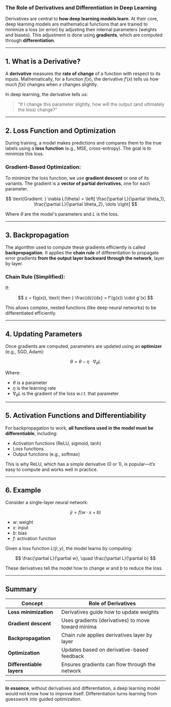 ### **The Role of Derivatives and Differentiation in Deep Learning**

Derivatives are central to **how deep learning models learn**. At their core, deep learning 
models are mathematical functions that are trained to minimize a loss (or error) by 
adjusting their internal parameters (weights and biases). This adjustment is done 
using **gradients**, which are computed through **differentiation**.

---

## **1. What is a Derivative?**

A **derivative** measures the **rate of change** of a function with respect to its inputs. Mathematically, for a function $f(x)$, the derivative $f'(x)$ tells us how much $f(x)$ changes when $x$ changes slightly.

In deep learning, the derivative tells us:

> “If I change this parameter slightly, how will the output (and ultimately the loss) change?”

---

##  **2. Loss Function and Optimization**

During training, a model makes predictions and compares them to the true labels using a **loss function** (e.g., MSE, cross-entropy). The goal is to minimize this loss.

### Gradient-Based Optimization:

To minimize the loss function, we use **gradient descent** or one of its variants. The gradient is a **vector of partial derivatives**, one for each parameter.

$$
\text{Gradient: } \nabla L(\theta) = \left[ \frac{\partial L}{\partial \theta_1}, \frac{\partial L}{\partial \theta_2}, \dots \right]
$$

Where $\theta$ are the model's parameters and $L$ is the loss.

---

## **3. Backpropagation**

The algorithm used to compute these gradients efficiently is called **backpropagation**. It applies the **chain rule** of differentiation to propagate error gradients **from the output layer backward through the network**, layer by layer.

### Chain Rule (Simplified):

If:

$$
z = f(g(x)), \text{ then } \frac{dz}{dx} = f'(g(x)) \cdot g'(x)
$$

This allows complex, nested functions (like deep neural networks) to be differentiated efficiently.

---

## **4. Updating Parameters**

Once gradients are computed, parameters are updated using an **optimizer** (e.g., SGD, Adam):

$$
\theta = \theta - \eta \cdot \nabla_\theta L
$$

Where:

* $`\theta`$ is a parameter
* $`\eta`$ is the learning rate
* $`\nabla_\theta L`$ is the gradient of the loss w\.r.t. that parameter

---

##  **5. Activation Functions and Differentiability**

For backpropagation to work, **all functions used in the model must be differentiable**, including:

* Activation functions (ReLU, sigmoid, tanh)
* Loss functions
* Output functions (e.g., softmax)

This is why ReLU, which has a simple derivative (0 or 1), is popular—it’s easy to compute and works well in practice.

---

##  **6. Example**

Consider a single-layer neural network:

$$
\hat{y} = f(w \cdot x + b)
$$

* $`w`$: weight
* $`x`$: input
* $`b`$: bias
* $`f`$: activation function

Given a loss function $`L(\hat{y}, y)`$, the model learns by computing:

$$
\frac{\partial L}{\partial w}, \quad \frac{\partial L}{\partial b}
$$

These derivatives tell the model how to change $`w`$ and $`b`$ to reduce the loss.

---

##  **Summary**

| Concept                   | Role of Derivatives                                |
| ------------------------- | -------------------------------------------------- |
| **Loss minimization**     | Derivatives guide how to update weights            |
| **Gradient descent**      | Uses gradients (derivatives) to move toward minima |
| **Backpropagation**       | Chain rule applies derivatives layer by layer      |
| **Optimization**          | Updates based on derivative-based feedback         |
| **Differentiable layers** | Ensures gradients can flow through the network     |

---

**In essence**, without derivatives and differentiation, a deep learning model would not know how 
to improve itself. Differentiation turns learning from guesswork into guided optimization.
